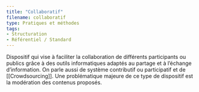 ```yaml
---
title: "Collaboratif"
filename: collaboratif
type: Pratiques et méthodes
tags:
- Structuration
- Référentiel / Standard
---
```


Dispositif qui vise à faciliter la collaboration de différents participants ou publics grâce à des outils informatiques adaptés au partage et à l’échange d’information. On parle aussi de système contributif ou participatif et de [[Crowdsourcing]]. Une problématique majeure de ce type de dispositif est la modération des contenus proposés.

